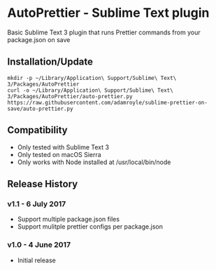 # AutoPrettier - Sublime Text plugin

Basic Sublime Text 3 plugin that runs Prettier commands from your package.json on save

## Installation/Update

```
mkdir -p ~/Library/Application\ Support/Sublime\ Text\ 3/Packages/AutoPrettier
curl -o ~/Library/Application\ Support/Sublime\ Text\ 3/Packages/AutoPrettier/auto-prettier.py https://raw.githubusercontent.com/adamroyle/sublime-prettier-on-save/auto-prettier.py
```
## Compatibility

- Only tested with Sublime Text 3
- Only tested on macOS Sierra
- Only works with Node installed at /usr/local/bin/node

## Release History

### v1.1 - 6 July 2017

- Support multiple package.json files
- Support mulitple prettier configs per package.json

### v1.0 - 4 June 2017

- Initial release
